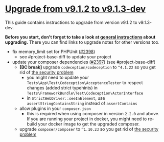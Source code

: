 # [Upgrade from v9.1.2 to v9.1.3-dev](https://github.com/shopsys/shopsys/compare/v9.1.2...9.1)

This guide contains instructions to upgrade from version v9.1.2 to v9.1.3-dev.

**Before you start, don't forget to take a look at [general instructions](https://github.com/shopsys/shopsys/blob/7.3/UPGRADE.md) about upgrading.**
There you can find links to upgrade notes for other versions too.

- fix memory_limit set for PHPUnit ([#2398](https://github.com/shopsys/shopsys/pull/2398))
    - see #project-base-diff to update your project
- update your composer dependencies ([#2397](https://github.com/shopsys/shopsys/pull/2397)) (see #project-base-diff)
  - **\[BC break\]** upgrade `codeception/codeception` to `^4.1.22` so you get rid of [the security problem](https://github.com/advisories/GHSA-4574-qv3w-fcmg)
    - you might need to update your `Tests\App\Test\Codeception\AcceptanceTester` to respect changes (added strict typehints) in `Tests\FrameworkBundle\Test\Codeception\ActorInterface`
    - in `StrictWebDriver::seeInElement`, use `assertStringContainsString` instead of `assertContains`
  - allow plugins in your `composer.json`
    - this is required when using composer in version `2.2.0` and above. If you are running your project in docker, you might need to re-build your docker image to get the upgraded composer.
  - upgrade `composer/composer` to `^1.10.23` so you get rid of [the security problem](https://github.com/composer/composer/security/advisories/GHSA-frqg-7g38-6gcf) 
